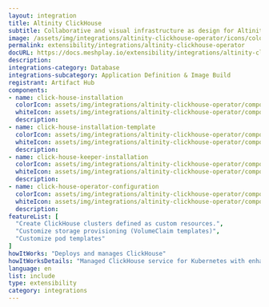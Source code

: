 ```yaml
---
layout: integration
title: Altinity ClickHouse
subtitle: Collaborative and visual infrastructure as design for Altinity ClickHouse
image: /assets/img/integrations/altinity-clickhouse-operator/icons/color/altinity-clickhouse-operator-color.svg
permalink: extensibility/integrations/altinity-clickhouse-operator
docURL: https://docs.meshplay.io/extensibility/integrations/altinity-clickhouse-operator
description: 
integrations-category: Database
integrations-subcategory: Application Definition & Image Build
registrant: Artifact Hub
components: 
- name: click-house-installation
  colorIcon: assets/img/integrations/altinity-clickhouse-operator/components/click-house-installation/icons/color/click-house-installation-color.svg
  whiteIcon: assets/img/integrations/altinity-clickhouse-operator/components/click-house-installation/icons/white/click-house-installation-white.svg
  description: 
- name: click-house-installation-template
  colorIcon: assets/img/integrations/altinity-clickhouse-operator/components/click-house-installation-template/icons/color/click-house-installation-template-color.svg
  whiteIcon: assets/img/integrations/altinity-clickhouse-operator/components/click-house-installation-template/icons/white/click-house-installation-template-white.svg
  description: 
- name: click-house-keeper-installation
  colorIcon: assets/img/integrations/altinity-clickhouse-operator/components/click-house-keeper-installation/icons/color/click-house-keeper-installation-color.svg
  whiteIcon: assets/img/integrations/altinity-clickhouse-operator/components/click-house-keeper-installation/icons/white/click-house-keeper-installation-white.svg
  description: 
- name: click-house-operator-configuration
  colorIcon: assets/img/integrations/altinity-clickhouse-operator/components/click-house-operator-configuration/icons/color/click-house-operator-configuration-color.svg
  whiteIcon: assets/img/integrations/altinity-clickhouse-operator/components/click-house-operator-configuration/icons/white/click-house-operator-configuration-white.svg
  description: 
featureList: [
  "Create ClickHouse clusters defined as custom resources.",
  "Customize storage provisioning (VolumeClaim templates)",
  "Customize pod templates"
]
howItWorks: "Deploys and manages ClickHouse"
howItWorksDetails: "Managed ClickHouse service for Kubernetes with enhanced features"
language: en
list: include
type: extensibility
category: integrations
---
```

